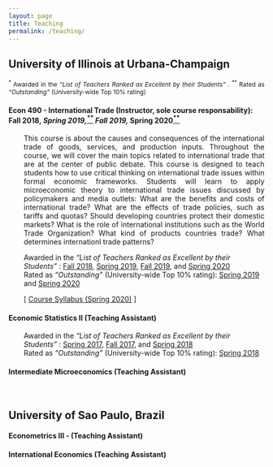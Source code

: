 ```yaml
---
layout: page
title: Teaching
permalink: /teaching/
---
```



## University of Illinois at Urbana-Champaign
<p style="font-size:12px"  align="justify"> <sup>*</sup> Awarded in the <em>“List of Teachers Ranked as Excellent by their Students” </em>. <sup>**</sup> Rated as <em>“Outstanding”</em> (University-wide Top 10% rating) </p>

#### <b>Econ 490 - International Trade</b> (Instructor, sole course responsability): <font style="font-size:14px"> Fall 2018,<a href="https://citl.illinois.edu/docs/default-source/teachers-ranked-as-excellent/tre-2018-fall.pdf#page=21" target="_blank"><sup>*</sup></a> Spring 2019,<a href="https://citl.illinois.edu/docs/default-source/teachers-ranked-as-excellent/tre-2019-spring.pdf#page=19" target="_blank"><sup>**</sup></a> Fall 2019,<a href="https://citl.illinois.edu/docs/default-source/teachers-ranked-as-excellent/tre-2019-fall.pdf#page=20" target="_blank"><sup>*</sup></a> Spring 2020<a href="https://citl.illinois.edu/docs/default-source/teachers-ranked-as-excellent/tre-2020-spring.pdf#page=17" target="_blank"><sup>**</sup></a></font>

   <div style="padding-left: 30px;">
   <p style="font-size:14px"  align="justify">This course is about the causes and consequences of the international trade of goods, services, and production inputs. Throughout the course, we will cover the main topics related to international trade that are at the center of public debate.  This course is designed to teach students how to use critical thinking on international trade issues within formal economic frameworks. Students will learn to apply microeconomic theory to international trade issues discussed by policymakers and media outlets: What are the benefits and costs of international trade?  What are the effects of trade policies, such as tariffs and quotas? Should developing countries protect their domestic markets? What is the role of international institutions such as the World Trade Organization? What kind of products countries trade? What determines internationl trade patterns?  </p>

   <p style="font-size:14px">Awarded in the  <em>“List of Teachers Ranked as Excellent by their Students” </em>: <a href="https://citl.illinois.edu/docs/default-source/teachers-ranked-as-excellent/tre-2018-fall.pdf#page=21" target="_blank">Fall 2018</a>, <a href="https://citl.illinois.edu/docs/default-source/teachers-ranked-as-excellent/tre-2019-spring.pdf#page=19" target="_blank">Spring 2019</a>, <a href="https://citl.illinois.edu/docs/default-source/teachers-ranked-as-excellent/tre-2019-fall.pdf#page=20" target="_blank">Fall 2019</a>, and <a href="https://citl.illinois.edu/docs/default-source/teachers-ranked-as-excellent/tre-2020-spring.pdf#page=17" target="_blank">Spring 2020</a> <br> Rated as <em>“Outstanding”</em> (University-wide Top 10% rating): <a href="https://citl.illinois.edu/docs/default-source/teachers-ranked-as-excellent/tre-2019-spring.pdf#page=19" target="_blank">Spring 2019</a> and <a href="https://citl.illinois.edu/docs/default-source/teachers-ranked-as-excellent/tre-2020-spring.pdf#page=17" target="_blank">Spring 2020</a> </p>

  <p style="font-size:14px">[ <a href="/files/Econ_490_International_Trade___Syllabus.pdf" target="_blank">Course Syllabus (Spring 2020)</a> ]</p>
   </div>
 
#### <b>Economic Statistics II</b> (Teaching Assistant)

   <div style="padding-left: 30px;">
   <p style="font-size:14px">Awarded in the  <em>“List of Teachers Ranked as Excellent by their Students” </em>: <a href="https://citl.illinois.edu/docs/default-source/teachers-ranked-as-excellent/tre-2017-spring.pdf#page=19" target="_blank">Spring 2017</a>, <a href="https://citl.illinois.edu/docs/default-source/teachers-ranked-as-excellent/tre-2017-fall.pdf#page=21" target="_blank">Fall 2017</a>, and <a href="https://citl.illinois.edu/docs/default-source/teachers-ranked-as-excellent/tre-2018-spring.pdf#page=18" target="_blank">Spring 2018</a>  <br> Rated as <em>“Outstanding”</em> (University-wide Top 10% rating): <a href="https://citl.illinois.edu/docs/default-source/teachers-ranked-as-excellent/tre-2018-spring.pdf#page=18" target="_blank">Spring 2018</a> </p>
   </div>

#### <b>Intermediate Microeconomics</b> (Teaching Assistant)

  <br>

## University of Sao Paulo, Brazil
#### <b>Econometrics III</b> - (Teaching Assistant)
#### <b>International Economics</b> (Teaching Assistant)
